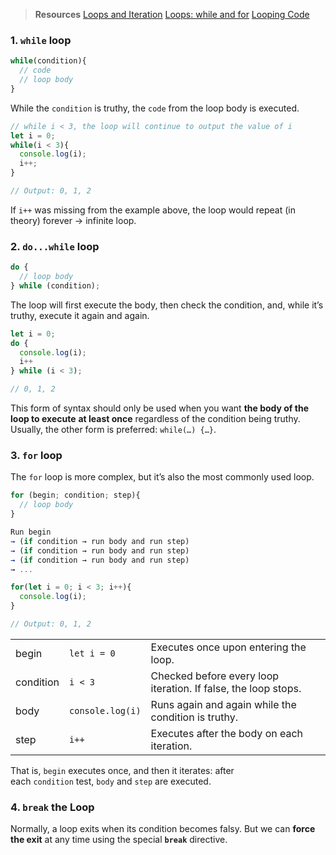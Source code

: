 > **Resources**
> [Loops and Iteration](https://developer.mozilla.org/en-US/docs/Web/JavaScript/Guide/Loops_and_iteration)
> [Loops: while and for](https://javascript.info/while-for)
> [Looping Code](https://developer.mozilla.org/en-US/docs/Learn/JavaScript/Building_blocks/Looping_code)
### 1. `while` loop
```js
while(condition){
  // code
  // loop body
}
```
While the `condition` is truthy, the `code` from the loop body is executed.
```js
// while i < 3, the loop will continue to output the value of i
let i = 0; 
while(i < 3){
  console.log(i); 
  i++; 
}

// Output: 0, 1, 2
```

If `i++` was missing from the example above, the loop would repeat (in theory) forever → infinite loop. 
### 2. `do...while` loop
```js
do {
  // loop body
} while (condition); 
```
The loop will first execute the body, then check the condition, and, while it’s truthy, execute it again and again.
```js
let i = 0; 
do {
  console.log(i); 
  i++
} while (i < 3); 

// 0, 1, 2
```

This form of syntax should only be used when you want **the body of the loop to execute** **at least once** regardless of the condition being truthy. Usually, the other form is preferred: `while(…) {…}`.
### 3. `for` loop
The `for` loop is more complex, but it’s also the most commonly used loop.
```js
for (begin; condition; step){
  // loop body
}

Run begin 
→ (if condition → run body and run step) 
→ (if condition → run body and run step) 
→ (if condition → run body and run step) 
→ ...
```

```js
for(let i = 0; i < 3; i++){
  console.log(i); 
}

// Output: 0, 1, 2
```

|           |                  |                                                                |
| --------- | ---------------- | -------------------------------------------------------------- |
| begin     | `let i = 0`      | Executes once upon entering the loop.                          |
| condition | `i < 3`          | Checked before every loop iteration. If false, the loop stops. |
| body      | `console.log(i)` | Runs again and again while the condition is truthy.            |
| step      | `i++`            | Executes after the body on each iteration.                     |
That is, `begin` executes once, and then it iterates: after each `condition` test, `body` and `step` are executed.
### 4. `break` the Loop
Normally, a loop exits when its condition becomes falsy. But we can **force the exit** at any time using the special **`break`** directive.